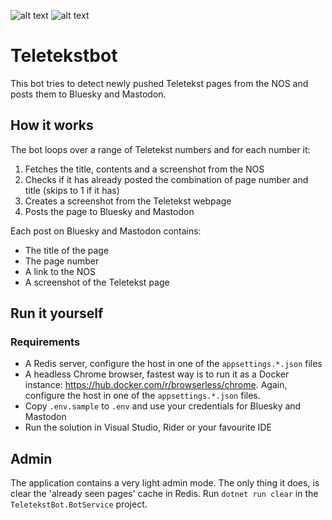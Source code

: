 ![alt text](https://github.com/LoranKloeze/teletekstbot-net/actions/workflows/test.yml/badge.svg)
![alt text](https://github.com/LoranKloeze/teletekstbot-net/actions/workflows/test_and_deploy.yml/badge.svg)
# Teletekstbot
This bot tries to detect newly pushed Teletekst pages from the NOS
and posts them to Bluesky and Mastodon.

## How it works
The bot loops over a range of Teletekst numbers and for each number it:
1. Fetches the title, contents and a screenshot from the NOS
2. Checks if it has already posted the combination of page number and title (skips to 1 if it has)
3. Creates a screenshot from the Teletekst webpage
4. Posts the page to Bluesky and Mastodon

Each post on Bluesky and Mastodon contains:
- The title of the page
- The page number
- A link to the NOS
- A screenshot of the Teletekst page

## Run it yourself
### Requirements
- A Redis server, configure the host in one of the `appsettings.*.json` files
- A headless Chrome browser, fastest way is to run it as a Docker instance: 
  https://hub.docker.com/r/browserless/chrome. Again, configure the host in one
  of the `appsettings.*.json` files.
- Copy `.env.sample` to `.env` and use your credentials for Bluesky and Mastodon
- Run the solution in Visual Studio, Rider or your favourite IDE

## Admin

The application contains a very light admin mode. The only thing it does, is clear 
the 'already seen pages' cache in Redis. Run `dotnet run clear` in 
the `TeletekstBot.BotService` project.
